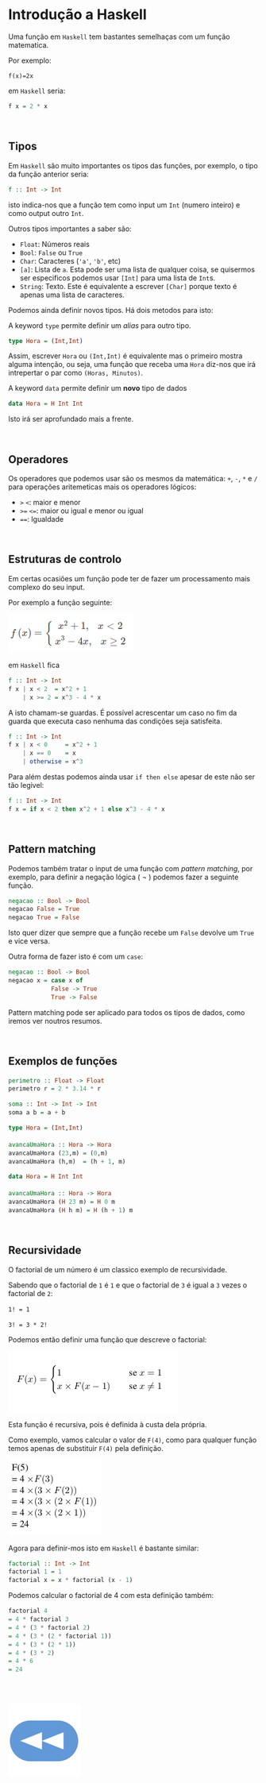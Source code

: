 # Introdução a Haskell

Uma função em `Haskell` tem bastantes semelhaças com um função matematica.

Por exemplo:

```
f(x)=2x
```

em `Haskell` seria:

```Haskell
f x = 2 * x
```
<br>

## Tipos
Em `Haskell` são muito importantes os tipos das funções, por exemplo, o tipo da
função anterior seria:
```Haskell
f :: Int -> Int
```
isto indica-nos que a função tem como input um `Int` (numero inteiro) e como
output outro `Int`.

Outros tipos importantes a saber são:

- `Float`: Números reais
- `Bool`: `False` ou `True`
- `Char`: Caracteres (`'a'`, `'b'`, etc)
- `[a]`: Lista de `a`. Esta pode ser uma lista de qualquer coisa, se quisermos ser especificos podemos usar `[Int]` para uma lista de `Int`s.
- `String`: Texto. Este é equivalente a escrever `[Char]` porque texto é apenas uma lista de caracteres. 

Podemos ainda definir novos tipos. Há dois metodos para isto:

A keyword `type` permite definir um *alias* para outro tipo.
```Haskell
type Hora = (Int,Int)
```
Assim, escrever `Hora` ou `(Int,Int)` é equivalente mas o primeiro mostra alguma intenção, ou seja, uma função que receba uma `Hora` diz-nos que irá intrepertar o par como `(Horas, Minutos)`.

A keyword `data` permite definir um **novo** tipo de dados
```Haskell
data Hora = H Int Int
```

Isto irá ser aprofundado mais a frente.

<br>

## Operadores
Os operadores que podemos usar são os mesmos da matemática: `+`, `-`, `*` e `/` para operações aritemeticas mais os operadores lógicos:

- `>` `<`: maior e menor
- `>=` `<=`: maior ou igual e menor ou igual
- `==`: Igualdade

<br>

## Estruturas de controlo
Em certas ocasiões um função pode ter de fazer um processamento mais complexo do
seu input.

Por exemplo a função seguinte:

![mathfuncpartes](mathfuncpartes.png)

em `Haskell` fica
```Haskell
f :: Int -> Int
f x | x < 2  = x^2 + 1
    | x >= 2 = x^3 - 4 * x
```
A isto chamam-se guardas. É possível acrescentar um caso no fim da guarda que executa caso nenhuma das condições seja satisfeita.
```Haskell
f :: Int -> Int
f x | x < 0     = x^2 + 1
    | x == 0    = x
    | otherwise = x^3
```

Para além destas podemos ainda usar `if then else` apesar de este não ser tão legivel:
```Haskell
f :: Int -> Int
f x = if x < 2 then x^2 + 1 else x^3 - 4 * x
```

<br>

## Pattern matching
Podemos também tratar o input de uma função com *pattern matching*, por exemplo, para definir a negação lógica ( ¬ ) podemos fazer a seguinte função.
```Haskell
negacao :: Bool -> Bool
negacao False = True
negacao True = False
```

Isto quer dizer que sempre que a função recebe um `False` devolve um `True` e vice versa.

Outra forma de fazer isto é com um `case`:
```Haskell
negacao :: Bool -> Bool
negacao x = case x of
            False -> True
            True -> False
```

Pattern matching pode ser aplicado para todos os tipos de dados, como iremos ver noutros resumos.

<br>

## Exemplos de funções

```Haskell
perimetro :: Float -> Float
perimetro r = 2 * 3.14 * r
```

```Haskell
soma :: Int -> Int -> Int
soma a b = a + b
```

```Haskell
type Hora = (Int,Int)

avancaUmaHora :: Hora -> Hora
avancaUmaHora (23,m) = (0,m)
avancaUmaHora (h,m)  = (h + 1, m)
```

```Haskell
data Hora = H Int Int

avancaUmaHora :: Hora -> Hora
avancaUmaHora (H 23 m) = H 0 m
avancaUmaHora (H h m) = H (h + 1) m
```

<br>

## Recursividade

O factorial de um número é um classico exemplo de recursividade.

Sabendo que o factorial de `1` é `1` e que o factorial de `3` é igual a `3` vezes o factorial de `2`:

`1! = 1`

`3! = 3 * 2!`

Podemos então definir uma função que descreve o factorial:

![mathfuncfact](mathfuncfact.png)

Esta função é recursiva, pois é definida à custa dela própria.

Como exemplo, vamos calcular o valor de `F(4)`, como para qualquer função temos apenas de substituir `F(4)` pela definição.

![expandingfact](expandingfact.png)

Agora para definir-mos isto em `Haskell` é bastante similar:

```Haskell
factorial :: Int -> Int
factorial 1 = 1
factorial x = x * factorial (x - 1)
```

Podemos calcular o factorial de 4 com esta definição também:

```Haskell
factorial 4
= 4 * factorial 3
= 4 * (3 * factorial 2)
= 4 * (3 * (2 * factorial 1))
= 4 * (3 * (2 * 1))
= 4 * (3 * 2)
= 4 * 6
= 24
```

<br><br>

[![retroceder](https://raw.githubusercontent.com/David81820/Recursos-LCC/main/Rewind.png)](https://david81820.github.io/Recursos-LCC/1ano/1sem/PF)

